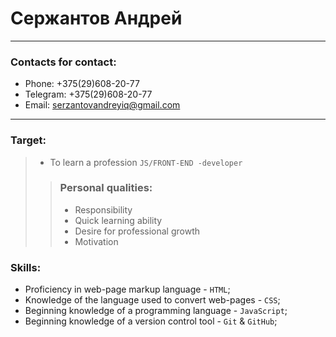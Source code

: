 # Сержантов Андрей
---
### Contacts for contact:
- Phone: +375(29)608-20-77
- Telegram: +375(29)608-20-77
- Email: serzantovandreyiq@gmail.com
---
### Target:
> - To learn a profession `JS/FRONT-END -developer`
>> ### Personal qualities:
>>- Responsibility
>>- Quick learning ability
>>- Desire for professional growth
>>- Motivation
### Skills:
- Proficiency in web-page markup language  - `HTML`;
- Knowledge of the language used to convert web-pages - `CSS`;
- Beginning knowledge of a programming language - `JavaScript`;
- Beginning knowledge of a version control tool - `Git` & `GitHub`;
